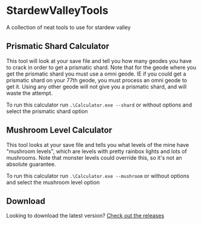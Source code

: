 # StardewValleyTools
A collection of neat tools to use for stardew valley

Prismatic Shard Calculator
---

This tool will look at your save file and tell you how many geodes you have to crack in order to get a prismatic shard. Note that for the geode where you get the prismatic shard you must use a omni geode. IE if you could get a prismatic shard on your 77th geode, you must process an omni geode to get it. Using any other geode will not give you a prismatic shard, and will waste the attempt.

To run this calculator run `.\Calculator.exe --shard` or without options and select the prismatic shard option

Mushroom Level Calculator
---

This tool looks at your save file and tells you what levels of the mine have "mushroom levels", which are levels with pretty rainbox lights and lots of mushrooms. Note that monster levels could override this, so it's not an absolute guarantee.

To run this calculator run `.\Calculator.exe --mushroom` or without options and select the mushroom level option

Download
---

Looking to download the latest version? [Check out the releases](https://github.com/mirhagk/StardewValleyTools/releases)

